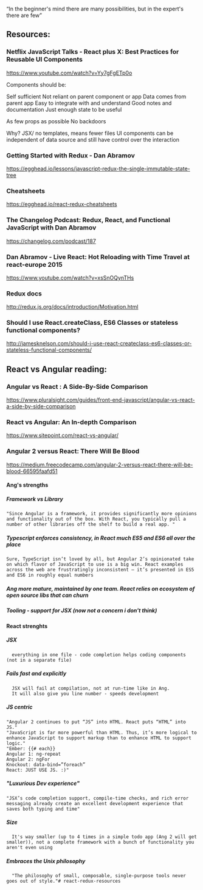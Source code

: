 
“In the beginner's mind there are many possibilities, but in the expert's there are few”

## Resources:
### Netflix JavaScript Talks - React plus X: Best Practices for Reusable UI Components
https://www.youtube.com/watch?v=Yy7gFgETp0o

  Components should be:

  Self sufficient
    Not reliant on parent component or app
    Data comes from parent app
  Easy to integrate with and understand
    Good notes and documentation
  Just enough state to be useful

  As few props as possible
  No backdoors

  Why?
  JSX/ no templates, means fewer files
  UI components can be independent of data source and still have control over the interaction


### Getting Started with Redux - Dan Abramov
https://egghead.io/lessons/javascript-redux-the-single-immutable-state-tree

### Cheatsheets
https://egghead.io/react-redux-cheatsheets


### The Changelog Podcast: Redux, React, and Functional JavaScript with Dan Abramov
https://changelog.com/podcast/187

### Dan Abramov - Live React: Hot Reloading with Time Travel at react-europe 2015
https://www.youtube.com/watch?v=xsSnOQynTHs

### Redux docs
http://redux.js.org/docs/introduction/Motivation.html

### Should I use React.createClass, ES6 Classes or stateless functional components?
http://jamesknelson.com/should-i-use-react-createclass-es6-classes-or-stateless-functional-components/


## React vs Angular reading:

### Angular vs React : A Side-By-Side Comparison
https://www.pluralsight.com/guides/front-end-javascript/angular-vs-react-a-side-by-side-comparison

### React vs Angular: An In-depth Comparison
https://www.sitepoint.com/react-vs-angular/

### Angular 2 versus React: There Will Be Blood
https://medium.freecodecamp.com/angular-2-versus-react-there-will-be-blood-66595faafd51

#### Ang's strengths
##### Framework vs Library
    "Since Angular is a framework, it provides significantly more opinions and functionality out of the box. With React, you typically pull a number of other libraries off the shelf to build a real app. "

##### Typescript enforces consistency, in React much ES5 and ES6 all over the place
    Sure, TypeScript isn’t loved by all, but Angular 2’s opinionated take on which flavor of JavaScript to use is a big win. React examples across the web are frustratingly inconsistent — it’s presented in ES5 and ES6 in roughly equal numbers

##### Ang more mature, maintained by one team. React relies on ecosystem of open source libs that can churn

##### Tooling - support for JSX (now not a concern i don't think)

#### React strenghts
##### JSX
      everything in one file - code completion helps coding components (not in a separate file)

##### Fails fast and explicitly
      JSX will fail at compilation, not at run-time like in Ang.
      It will also give you line number - speeds development

##### JS centric
    "Angular 2 continues to put “JS” into HTML. React puts “HTML” into JS."
    "JavaScript is far more powerful than HTML. Thus, it’s more logical to enhance JavaScript to support markup than to enhance HTML to support logic."
    "Ember: {{# each}}
    Angular 1: ng-repeat
    Angular 2: ngFor
    Knockout: data-bind=”foreach”
    React: JUST USE JS. :)"

##### "Luxurious Dev experience"
    "JSX’s code completion support, compile-time checks, and rich error messaging already create an excellent development experience that saves both typing and time"

##### Size
      It's way smaller (up to 4 times in a simple todo app (Ang 2 will get smaller)), not a complete framework with a bunch of functionality you aren't even using

##### Embraces the Unix philosophy
      "The philosophy of small, composable, single-purpose tools never goes out of style."# react-redux-resources
